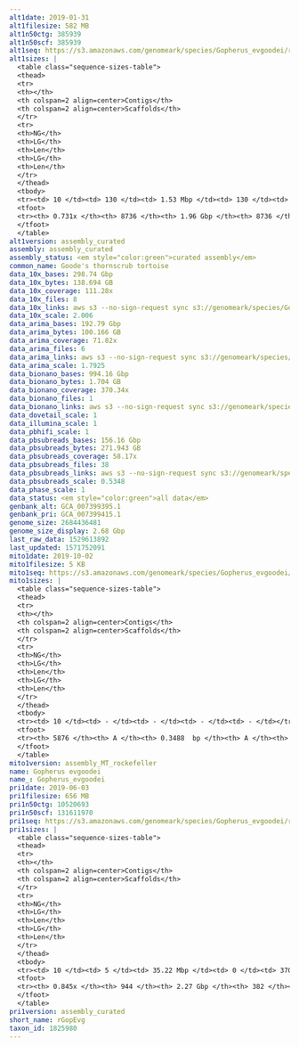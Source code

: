 ```yaml
---
alt1date: 2019-01-31
alt1filesize: 582 MB
alt1n50ctg: 385939
alt1n50scf: 385939
alt1seq: https://s3.amazonaws.com/genomeark/species/Gopherus_evgoodei/rGopEvg1/assembly_curated/rGopEvg1.alt.cur.20190131.fasta.gz
alt1sizes: |
  <table class="sequence-sizes-table">
  <thead>
  <tr>
  <th></th>
  <th colspan=2 align=center>Contigs</th>
  <th colspan=2 align=center>Scaffolds</th>
  </tr>
  <tr>
  <th>NG</th>
  <th>LG</th>
  <th>Len</th>
  <th>LG</th>
  <th>Len</th>
  </tr>
  </thead>
  <tbody>
  <tr><td> 10 </td><td> 130 </td><td> 1.53 Mbp </td><td> 130 </td><td> 1.53 Mbp </td></tr>  <tr><td> 20 </td><td> 339 </td><td> 1.10 Mbp </td><td> 339 </td><td> 1.10 Mbp </td></tr>  <tr><td> 30 </td><td> 624 </td><td> 0.81 Mbp </td><td> 624 </td><td> 0.81 Mbp </td></tr>  <tr><td> 40 </td><td> 1015 </td><td> 0.58 Mbp </td><td> 1015 </td><td> 0.58 Mbp </td></tr>  <tr style="background-color:#cccccc;"><td> 50 </td><td> 1583 </td><td> 0.39 Mbp </td><td> 1583 </td><td> 0.39 Mbp </td></tr>  <tr><td> 60 </td><td> 2546 </td><td> 0.19 Mbp </td><td> 2546 </td><td> 0.19 Mbp </td></tr>  <tr><td> 70 </td><td> 5712 </td><td> 41.51 Kbp </td><td> 5712 </td><td> 41.51 Kbp </td></tr>  <tr><td> 80 </td><td> - </td><td> - </td><td> - </td><td> - </td></tr>  <tr><td> 90 </td><td> - </td><td> - </td><td> - </td><td> - </td></tr>  <tr><td> 100 </td><td> - </td><td> - </td><td> - </td><td> - </td></tr>  </tbody>
  <tfoot>
  <tr><th> 0.731x </th><th> 8736 </th><th> 1.96 Gbp </th><th> 8736 </th><th> 1.96 Gbp </th></tr>
  </tfoot>
  </table>
alt1version: assembly_curated
assembly: assembly_curated
assembly_status: <em style="color:green">curated assembly</em>
common_name: Goode's thornscrub tortoise
data_10x_bases: 298.74 Gbp
data_10x_bytes: 138.694 GB
data_10x_coverage: 111.28x
data_10x_files: 8
data_10x_links: aws s3 --no-sign-request sync s3://genomeark/species/Gopherus_evgoodei/rGopEvg1/genomic_data/10x/ .<br>
data_10x_scale: 2.006
data_arima_bases: 192.79 Gbp
data_arima_bytes: 100.166 GB
data_arima_coverage: 71.82x
data_arima_files: 6
data_arima_links: aws s3 --no-sign-request sync s3://genomeark/species/Gopherus_evgoodei/rGopEvg1/genomic_data/arima/ .<br>
data_arima_scale: 1.7925
data_bionano_bases: 994.16 Gbp
data_bionano_bytes: 1.704 GB
data_bionano_coverage: 370.34x
data_bionano_files: 1
data_bionano_links: aws s3 --no-sign-request sync s3://genomeark/species/Gopherus_evgoodei/rGopEvg1/genomic_data/bionano/ .<br>
data_dovetail_scale: 1
data_illumina_scale: 1
data_pbhifi_scale: 1
data_pbsubreads_bases: 156.16 Gbp
data_pbsubreads_bytes: 271.943 GB
data_pbsubreads_coverage: 58.17x
data_pbsubreads_files: 38
data_pbsubreads_links: aws s3 --no-sign-request sync s3://genomeark/species/Gopherus_evgoodei/rGopEvg1/genomic_data/pacbio/ . --exclude "*ccs*bam*"<br>
data_pbsubreads_scale: 0.5348
data_phase_scale: 1
data_status: <em style="color:green">all data</em>
genbank_alt: GCA_007399395.1
genbank_pri: GCA_007399415.1
genome_size: 2684436481
genome_size_display: 2.68 Gbp
last_raw_data: 1529613892
last_updated: 1571752091
mito1date: 2019-10-02
mito1filesize: 5 KB
mito1seq: https://s3.amazonaws.com/genomeark/species/Gopherus_evgoodei/rGopEvg1/assembly_MT_rockefeller/rGopEvg1.MT.20191002.fasta.gz
mito1sizes: |
  <table class="sequence-sizes-table">
  <thead>
  <tr>
  <th></th>
  <th colspan=2 align=center>Contigs</th>
  <th colspan=2 align=center>Scaffolds</th>
  </tr>
  <tr>
  <th>NG</th>
  <th>LG</th>
  <th>Len</th>
  <th>LG</th>
  <th>Len</th>
  </tr>
  </thead>
  <tbody>
  <tr><td> 10 </td><td> - </td><td> - </td><td> - </td><td> - </td></tr>  <tr><td> 20 </td><td> - </td><td> - </td><td> - </td><td> - </td></tr>  <tr><td> 30 </td><td> - </td><td> - </td><td> - </td><td> - </td></tr>  <tr><td> 40 </td><td> - </td><td> - </td><td> - </td><td> - </td></tr>  <tr style="background-color:#cccccc;"><td> 50 </td><td> - </td><td style="background-color:#ff8888;"> - </td><td> - </td><td style="background-color:#ff8888;"> - </td></tr>  <tr><td> 60 </td><td> - </td><td> - </td><td> - </td><td> - </td></tr>  <tr><td> 70 </td><td> - </td><td> - </td><td> - </td><td> - </td></tr>  <tr><td> 80 </td><td> - </td><td> - </td><td> - </td><td> - </td></tr>  <tr><td> 90 </td><td> - </td><td> - </td><td> - </td><td> - </td></tr>  <tr><td> 100 </td><td> - </td><td> - </td><td> - </td><td> - </td></tr>  </tbody>
  <tfoot>
  <tr><th> 5876 </th><th> A </th><th> 0.3488  bp </th><th> A </th><th> 0.3488  bp </th></tr>
  </tfoot>
  </table>
mito1version: assembly_MT_rockefeller
name: Gopherus evgoodei
name_: Gopherus_evgoodei
pri1date: 2019-06-03
pri1filesize: 656 MB
pri1n50ctg: 10520693
pri1n50scf: 131611970
pri1seq: https://s3.amazonaws.com/genomeark/species/Gopherus_evgoodei/rGopEvg1/assembly_curated/rGopEvg1.pri.cur.20190603.fasta.gz
pri1sizes: |
  <table class="sequence-sizes-table">
  <thead>
  <tr>
  <th></th>
  <th colspan=2 align=center>Contigs</th>
  <th colspan=2 align=center>Scaffolds</th>
  </tr>
  <tr>
  <th>NG</th>
  <th>LG</th>
  <th>Len</th>
  <th>LG</th>
  <th>Len</th>
  </tr>
  </thead>
  <tbody>
  <tr><td> 10 </td><td> 5 </td><td> 35.22 Mbp </td><td> 0 </td><td> 370.34 Mbp </td></tr>  <tr><td> 20 </td><td> 15 </td><td> 24.11 Mbp </td><td> 1 </td><td> 299.45 Mbp </td></tr>  <tr><td> 30 </td><td> 29 </td><td> 16.81 Mbp </td><td> 2 </td><td> 225.14 Mbp </td></tr>  <tr><td> 40 </td><td> 47 </td><td> 13.53 Mbp </td><td> 4 </td><td> 147.43 Mbp </td></tr>  <tr style="background-color:#cccccc;"><td> 50 </td><td> 69 </td><td style="background-color:#88ff88;"> 10.52 Mbp </td><td> 6 </td><td style="background-color:#88ff88;"> 131.61 Mbp </td></tr>  <tr><td> 60 </td><td> 101 </td><td> 6.90 Mbp </td><td> 8 </td><td> 108.93 Mbp </td></tr>  <tr><td> 70 </td><td> 149 </td><td> 4.21 Mbp </td><td> 11 </td><td> 44.29 Mbp </td></tr>  <tr><td> 80 </td><td> 260 </td><td> 1.12 Mbp </td><td> 21 </td><td> 17.27 Mbp </td></tr>  <tr><td> 90 </td><td> - </td><td> - </td><td> - </td><td> - </td></tr>  <tr><td> 100 </td><td> - </td><td> - </td><td> - </td><td> - </td></tr>  </tbody>
  <tfoot>
  <tr><th> 0.845x </th><th> 944 </th><th> 2.27 Gbp </th><th> 382 </th><th> 2.30 Gbp </th></tr>
  </tfoot>
  </table>
pri1version: assembly_curated
short_name: rGopEvg
taxon_id: 1825980
---
```

